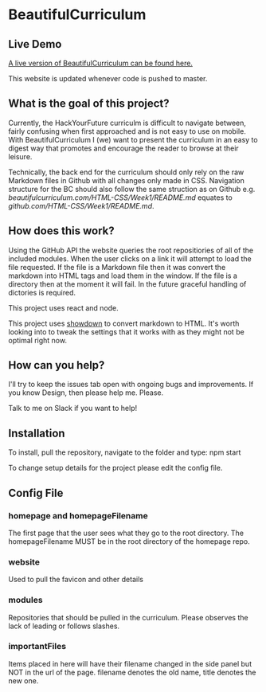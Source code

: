 # BeautifulCurriculum

## Live Demo
[A live version of BeautifulCurriculum can be found here.](https://enigmatic-tundra-23218.herokuapp.com/)

This website is updated whenever code is pushed to master.

## What is the goal of this project?
Currently, the HackYourFuture curriculm is difficult to navigate between, fairly confusing when first approached and is not easy to use on mobile. With BeautifulCurriculum I (we) want to present the curriculum in an easy to digest way that promotes and encourage the reader to browse at their leisure.

Technically, the back end for the curriculum should only rely on the raw Markdown files in Github with all changes only made in CSS. Navigation structure for the BC should also follow the same struction as on Github e.g. *beautifulcurriculum.com/HTML-CSS/Week1/README.md* equates to *github.com/HTML-CSS/Week1/README.md*.

## How does this work?
Using the GitHub API the website queries the root repositiories of all of the included modules. When the user clicks on a link it will attempt to load the file requested. If the file is a Markdown file then it was convert the markdown into HTML tags and load them in the window. If the file is a directory then at the moment it will fail. In the future graceful handling of dictories is required.

This project uses react and node.

This project uses [showdown](https://github.com/showdownjs/showdown) to convert markdown to HTML. It's worth looking into to tweak the settings that it works with as they might not be optimal right now.

## How can you help?
I'll try to keep the issues tab open with ongoing bugs and improvements. If you know Design, then please help me. Please.

Talk to me on Slack if you want to help!

## Installation
To install, pull the repository, navigate to the folder and type:
npm start

To change setup details for the project please edit the config file.

## Config File
### homepage and homepageFilename
The first page that the user sees what they go to the root directory. The homepageFilename MUST be in the root directory of the homepage repo.

### website
Used to pull the favicon and other details

### modules
Repositories that should be pulled in the curriculum. Please observes the lack of leading or follows slashes.

### importantFiles
Items placed in here will have their filename changed in the side panel but NOT in the url of the page. filename denotes the old name, title denotes the new one.
